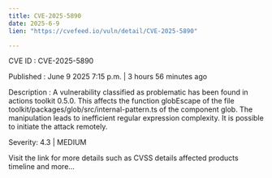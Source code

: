 ```yaml
---
title: CVE-2025-5890
date: 2025-6-9
lien: "https://cvefeed.io/vuln/detail/CVE-2025-5890"

---
```


CVE ID : CVE-2025-5890

Published :  June 9
2025
7:15 p.m. | 3 hours
56 minutes ago

Description : A vulnerability classified as problematic has been found in actions toolkit 0.5.0. This affects the function globEscape of the file toolkit/packages/glob/src/internal-pattern.ts of the component glob. The manipulation leads to inefficient regular expression complexity. It is possible to initiate the attack remotely.

Severity: 4.3 | MEDIUM

Visit the link for more details
such as CVSS details
affected products
timeline
and more...
